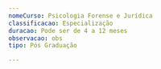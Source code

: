 ```yaml
---
nomeCurso: Psicologia Forense e Jurídica
classificacao: Especialização
duracao: Pode ser de 4 a 12 meses
observacao: obs
tipo: Pós Graduação

---
```


